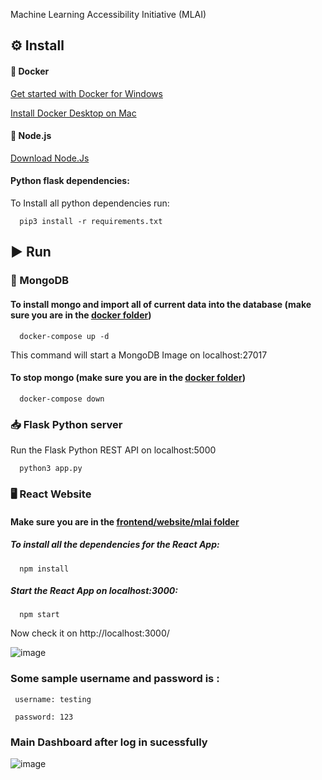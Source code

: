 Machine Learning Accessibility Initiative (MLAI)



## :gear:	 Install
#### :whale:	Docker
  [Get started with Docker for Windows](https://docs.docker.com/docker-for-windows/)
  
  [Install Docker Desktop on Mac](https://docs.docker.com/docker-for-mac/install/)
  
#### :large_orange_diamond:	Node.js
  [Download Node.Js](https://nodejs.org/en/download/)
  
#### Python flask dependencies: 
  To Install all python dependencies run: 
  
      pip3 install -r requirements.txt

## :arrow_forward: Run

  ### :leaves:	MongoDB
  
  #### To install mongo and import all of current data into the database (make sure you are in the [docker folder](https://github.com/justinphan3110/MLAI-EECS393/tree/master/docker))
  
      docker-compose up -d
      
 This command will start a MongoDB Image on localhost:27017
  
  #### To stop mongo  (make sure you are in the [docker folder](https://github.com/justinphan3110/MLAI-EECS393/tree/master/docker))
  
      docker-compose down
  
  ### :inbox_tray:	Flask Python server
    
  Run the Flask Python REST API on localhost:5000
  
      python3 app.py
      
  ### :desktop_computer: React Website
  
  #### Make sure you are in the [frontend/website/mlai folder](https://github.com/justinphan3110/MLAI-EECS393/tree/master/frontend/website/mlai)
  
  ##### To install all the dependencies for the React App:
  
      npm install
  
  ##### Start the React App on localhost:3000:
  
      npm start
   
  Now check it on http://localhost:3000/
  
  ![image](https://user-images.githubusercontent.com/44376091/77139783-be8a9280-6a4d-11ea-8725-06ee3092521d.png)

  ### Some sample username and password is :
    
     username: testing 
    
     password: 123
     
  ### Main Dashboard after log in sucessfully
  
  ![image](https://user-images.githubusercontent.com/44376091/77140059-aebf7e00-6a4e-11ea-822c-76951a385a5d.png)

    
